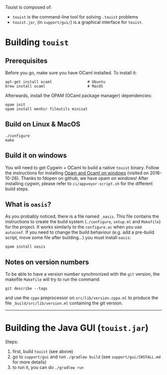 Touist is composed of:
- `touist` is the command-line tool for solving `.touist` problems
- `touist.jar`, (in `support/gui/`) is a graphical interface for `touist`.

Building `touist`
=================

## Prerequisites
Before you go, make sure you have OCaml installed. To install it:

    apt-get install ocaml                # Ubuntu
    brew install ocaml                   # MacOS

Afterwards, install the OPAM (OCaml package manager) dependencies:

    opam init
    opam install menhir fileutils minisat

## Build on Linux & MacOS

    ./configure
    make

## Build it on windows

You will need to get Cygwin + OCaml to build a native `touist` binary. Follow
the instructions for installing [Opam and Ocaml on
windows](http://fdopen.github.io/opam-repository-mingw/installation/)
(visited on 2016-10-26). Thanks to fdopen on github, we have opam on
windows! After installing cygwin, please refer to `ci/appveyor-script.sh`
for the different build steps.

## What is `oasis`?

As you probably noticed, there is a file named `_oasis`. This file contains
the instructions to create the build system (`./configure`, `setup.ml` and
`Makefile`) for the project. It works similarly to the `configure.ac` when
you use `autoconf`. If you need to change the build behaviour (e.g. add a
pre-build script, move some file after building...) you must install
`oasis`:

    opam install oasis

## Notes on version numbers

To be able to have a version number synchronized with the `git` version,
the makefile `Makefile` will try to run the command:

	git describe --tags

and use the `cppo` preprocessor on `src/lib/version.cppo.ml` to produce the
file `_build/src/lib/version.ml` containing the git version.

----------

Building the Java GUI (`touist.jar`)
===================================

Steps:

1. first, build `touist` (see above)
2. go to `support/gui` and run `./gradlew build`
   (see `support/gui/INSTALL.md` for more details)
3. to run it, you can do `./gradlew run`
